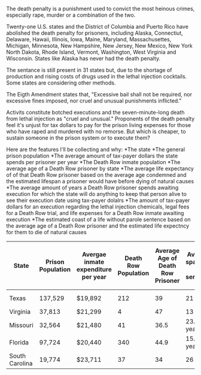 The death penalty is a punishment used to convict the most heinous crimes, especially rape, murder or a combination of the two. 

Twenty-one U.S. states and the District of Columbia and Puerto Rico have abolished the death penalty for prisoners, including Alaska, Connectiut, Delaware, Hawaii, Illinois, Iowa, Maine, Maryland, Massachusettes, Michigan, Minnesota, New Hampshire, New Jersey, New Mexico, New York North Dakota, Rhode Island, Vermont, Washington, West Virginia and Wisconsin. States like Alaska has never had the death penalty.

The sentance is still present in 31 states but, due to the shortage of production and rising costs of drugs used in the lethal injection cocktails. Some states are considering other methods.

The Eigth Amendment states that, "Excessive bail shall not be required, nor excessive fines imposed, nor cruel and unusual punishments inflicted."

Activits constitute botched executions and the seven-minute-long death from lethal injection as "cruel and unusual." Proponents of the death penalty feel it's unjust for tax dollars to pay for the prison living expenses for those who have raped and murdered with no remorse. But which is cheaper, to sustain someone in the prison system or to execute them? 

Here are the features I'll be collecting and why:
*The state
*The general prison population
*The average amount of tax-payer dollars the state spends per prisoner per year
*The Death Row inmate population
*The average age of a Death Row prisoner by state
*The average life expectancy of of that Death Row prisoner based on the average age condemned and the estimated lifespan a prisoner would have before dying of natural causes
*The average amount of years a Death Row prisoner spends awaiting execution for which the state will do anything to keep that person alive to see their execution date using tax-payer dolalrs
*The amount of tax-payer dollars for an execution regarding the lethal injection chemicals, legal fees for a Death Row trial, and life expenses for a Death Row inmate awaiting execution
*The estimated coast of a life without parole sentence based on the average age of a Death Row prisoner and the estimated life expectncy for them to die of natural causes


|State         |Prison Population|Avergae inmate expenditure per year|Death Row Population|Average Age of Death Row Prisoner|Average span of a life sentance|Average time spent on death row|Cost of Execution w/ Lethal Injection|Cost of Life w/o Parole|
|--------------|-----------------|-----------------------------------|--------------------|---------------------------------|-------------------------------|-------------------------------|-------------------------------------|-----------------------|
|Texas         |137,529          |$19,892                            |212                 |39                               |21 years                       |11 years                       |$83,000,000                          |$417,732               |
|Virginia      |37,813           |$21,299                            |4                   |47                               |13 years                       |7 years                        |$16,500                              |$276,887               |
|Missouri      |32,564           |$21,480                            |41                  |36.5                             |23.5 years                     |11.9 years                     |$391,000                             |$504,780               |
|Florida       |97,724           |$20,440                            |340                 |44.9                             |15.1 years                     |15 years                       |$24,000,000                          |$308,644               |
|South Carolina|19,774           |$23,711                            |37                  |34                               |26 years                       |14.5 years                     |$1,100,000                           |616,489                |
